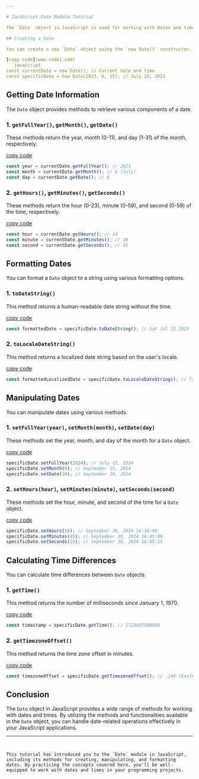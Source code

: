 ```yaml
---

# JavaScript Date Module Tutorial

The `Date` object in JavaScript is used for working with dates and times. It provides a wide range of methods for creating, manipulating, and formatting dates. In this tutorial, we will explore various methods and functionalities of the `Date` object.

## Creating a Date

You can create a new `Date` object using the `new Date()` constructor. It can take various parameters, such as year, month, day, hour, minute, second, and millisecond.

[copy code](www.code1.com)
```javascript
const currentDate = new Date(); // Current date and time
const specificDate = new Date(2023, 6, 15); // July 15, 2023
```

## Getting Date Information

The `Date` object provides methods to retrieve various components of a date.

### 1. `getFullYear()`, `getMonth()`, `getDate()`

These methods return the year, month (0-11), and day (1-31) of the month, respectively.

[copy code](www.code2.com)
```javascript
const year = currentDate.getFullYear(); // 2023
const month = currentDate.getMonth(); // 6 (July)
const day = currentDate.getDate(); // 6
```

### 2. `getHours()`, `getMinutes()`, `getSeconds()`

These methods return the hour (0-23), minute (0-59), and second (0-59) of the time, respectively.

[copy code](www.code3.com)
```javascript
const hour = currentDate.getHours(); // 14
const minute = currentDate.getMinutes(); // 30
const second = currentDate.getSeconds(); // 45
```

## Formatting Dates

You can format a `Date` object to a string using various formatting options.

### 1. `toDateString()`

This method returns a human-readable date string without the time.

[copy code](www.code4.com)
```javascript
const formattedDate = specificDate.toDateString(); // Sat Jul 15 2023
```

### 2. `toLocaleDateString()`

This method returns a localized date string based on the user's locale.

[copy code](www.code5.com)
```javascript
const formattedLocalizedDate = specificDate.toLocaleDateString(); // 7/15/2023
```

## Manipulating Dates

You can manipulate dates using various methods.

### 1. `setFullYear(year)`, `setMonth(month)`, `setDate(day)`

These methods set the year, month, and day of the month for a `Date` object.

[copy code](www.code6.com)
```javascript
specificDate.setFullYear(2024); // July 15, 2024
specificDate.setMonth(8); // September 15, 2024
specificDate.setDate(30); // September 30, 2024
```

### 2. `setHours(hour)`, `setMinutes(minute)`, `setSeconds(second)`

These methods set the hour, minute, and second of the time for a `Date` object.

[copy code](www.code7.com)
```javascript
specificDate.setHours(16); // September 30, 2024 16:30:00
specificDate.setMinutes(45); // September 30, 2024 16:45:00
specificDate.setSeconds(15); // September 30, 2024 16:45:15
```

## Calculating Time Differences

You can calculate time differences between `Date` objects.

### 1. `getTime()`

This method returns the number of milliseconds since January 1, 1970.

[copy code](www.code8.com)
```javascript
const timestamp = specificDate.getTime(); // 1723437500000
```

### 2. `getTimezoneOffset()`

This method returns the time zone offset in minutes.

[copy code](www.code9.com)
```javascript
const timezoneOffset = specificDate.getTimezoneOffset(); // -240 (Eastern Daylight Time)
```

## Conclusion

The `Date` object in JavaScript provides a wide range of methods for working with dates and times. By utilizing the methods and functionalities available in the `Date` object, you can handle date-related operations effectively in your JavaScript applications.

---
```


This tutorial has introduced you to the `Date` module in JavaScript, including its methods for creating, manipulating, and formatting dates. By practicing the concepts covered here, you'll be well-equipped to work with dates and times in your programming projects.